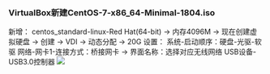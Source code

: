 ### VirtualBox新建CentOS-7-x86_64-Minimal-1804.iso

新增：
centos_standard-linux-Red Hat(64-bit) -> 内存4096M -> 现在创建虚拟硬盘 -> 创建 -> VDI -> 动态分配 -> 20G
设置：
系统-启动顺序：硬盘-光驱-软驱
网络-网卡1-连接方式：桥接网卡 -> 界面名称：选择对应无线网络
USB设备-USB3.0控制器
![](http://airson.cc/img/cenos_init.png)
